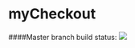 # myCheckout

####Master branch build status: 
![](https://travis-ci.org/crisyelpegaso/myCheckout.svg?branch=master)
